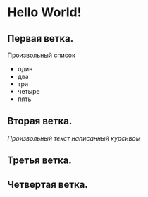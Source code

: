 # Hello World!

## Первая ветка.
Произвольный список
* один
* два
* три
* четыре
* пять

## Вторая ветка.

*Произвольный текст написанный курсивом*

## Третья ветка.

## Четвертая ветка.
